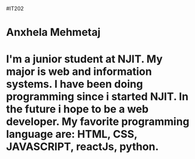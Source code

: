 #IT202
# Anxhela Mehmetaj
# I'm a junior student at NJIT. My major is web and information systems. I have been doing programming since i started NJIT. In the future i hope to be a web developer. My favorite programming language are: HTML, CSS, JAVASCRIPT, reactJs, python.

